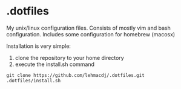 # .dotfiles
My unix/linux configuration files.
Consists of mostly vim and bash configuration.
Includes some configuration for homebrew (macosx)

Installation is very simple:

1. clone the repository to your home directory
2. execute the install.sh command

```
git clone https://github.com/lehmacdj/.dotfiles.git
.dotfiles/install.sh
```
